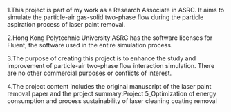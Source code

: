 1.This project is part of my work as a Research Associate in ASRC. It aims to simulate the particle-air gas-solid two-phase flow during 
the particle aspiration process of laser paint removal.

2.Hong Kong Polytechnic University ASRC has the software licenses for Fluent, the software used in the entire simulation process.

3.The purpose of creating this project is to enhance the study and improvement of particle-air two-phase flow interaction simulation. 
There are no other commercial purposes or conflicts of interest.

4.The project content includes the original manuscript of the laser paint removal paper and the project summary:Project 5_Optimization
of energy consumption and process sustainability of laser cleaning coating removal
